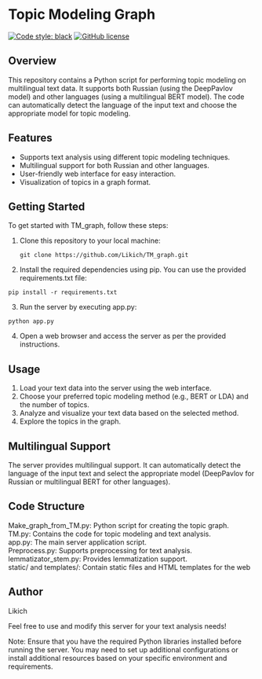 # Topic Modeling Graph 
[![Code style: black](https://img.shields.io/badge/code%20style-black-000000.svg)](https://github.com/psf/black)
[![GitHub license](https://img.shields.io/github/license/SpirinEgor/gulag)](https://github.com/Likich/frog/blob/master/LICENSE)


## Overview

This repository contains a Python script for performing topic modeling on multilingual text data. It supports both Russian (using the DeepPavlov model) and other languages (using a multilingual BERT model). The code can automatically detect the language of the input text and choose the appropriate model for topic modeling.

## Features

- Supports text analysis using different topic modeling techniques.
- Multilingual support for both Russian and other languages.
- User-friendly web interface for easy interaction.
- Visualization of topics in a graph format.

## Getting Started

To get started with TM_graph, follow these steps:

1. Clone this repository to your local machine:
   ```
   git clone https://github.com/Likich/TM_graph.git
   ```

2. Install the required dependencies using pip. You can use the provided requirements.txt file:


```
pip install -r requirements.txt
```

3. Run the server by executing app.py:

```
python app.py
```


4. Open a web browser and access the server as per the provided instructions.

## Usage
1. Load your text data into the server using the web interface.
2. Choose your preferred topic modeling method (e.g., BERT or LDA) and the number of topics.
3. Analyze and visualize your text data based on the selected method.
4. Explore the topics in the graph.

## Multilingual Support
The server provides multilingual support. It can automatically detect the language of the input text and select the appropriate model (DeepPavlov for Russian or multilingual BERT for other languages).

## Code Structure
Make_graph_from_TM.py: Python script for creating the topic graph.<br>
TM.py: Contains the code for topic modeling and text analysis.<br>
app.py: The main server application script.<br>
Preprocess.py: Supports preprocessing for text analysis.<br>
lemmatizator_stem.py: Provides lemmatization support.<br>
static/ and templates/: Contain static files and HTML templates for the web 


## Author
Likich

Feel free to use and modify this server for your text analysis needs!

Note: Ensure that you have the required Python libraries installed before running the server. You may need to set up additional configurations or install additional resources based on your specific environment and requirements.
